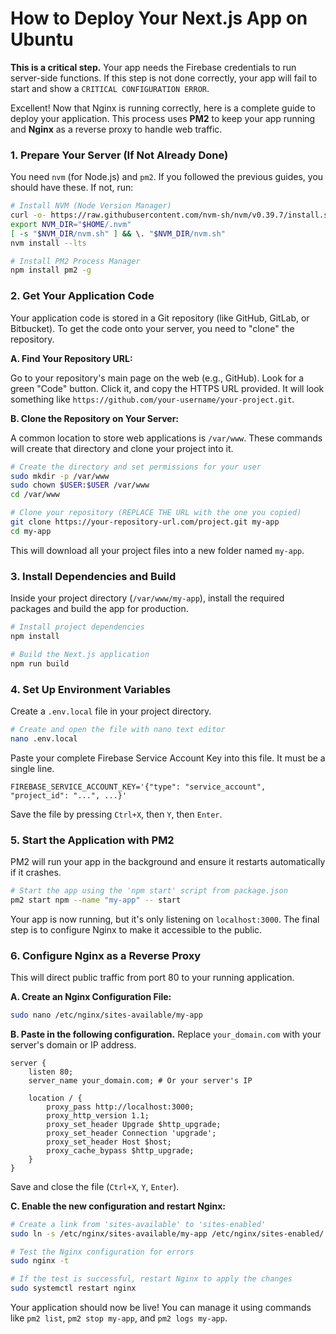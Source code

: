 # How to Deploy Your Next.js App on Ubuntu

**This is a critical step.** Your app needs the Firebase credentials to run server-side functions. If this step is not done correctly, your app will fail to start and show a `CRITICAL CONFIGURATION ERROR`.

Excellent! Now that Nginx is running correctly, here is a complete guide to deploy your application. This process uses **PM2** to keep your app running and **Nginx** as a reverse proxy to handle web traffic.

### 1. Prepare Your Server (If Not Already Done)

You need `nvm` (for Node.js) and `pm2`. If you followed the previous guides, you should have these. If not, run:

```bash
# Install NVM (Node Version Manager)
curl -o- https://raw.githubusercontent.com/nvm-sh/nvm/v0.39.7/install.sh | bash
export NVM_DIR="$HOME/.nvm"
[ -s "$NVM_DIR/nvm.sh" ] && \. "$NVM_DIR/nvm.sh"
nvm install --lts

# Install PM2 Process Manager
npm install pm2 -g
```

### 2. Get Your Application Code

Your application code is stored in a Git repository (like GitHub, GitLab, or Bitbucket). To get the code onto your server, you need to "clone" the repository.

**A. Find Your Repository URL:**

Go to your repository's main page on the web (e.g., GitHub). Look for a green "Code" button. Click it, and copy the HTTPS URL provided. It will look something like `https://github.com/your-username/your-project.git`.

**B. Clone the Repository on Your Server:**

A common location to store web applications is `/var/www`. These commands will create that directory and clone your project into it.

```bash
# Create the directory and set permissions for your user
sudo mkdir -p /var/www
sudo chown $USER:$USER /var/www
cd /var/www

# Clone your repository (REPLACE THE URL with the one you copied)
git clone https://your-repository-url.com/project.git my-app
cd my-app
```
This will download all your project files into a new folder named `my-app`.

### 3. Install Dependencies and Build

Inside your project directory (`/var/www/my-app`), install the required packages and build the app for production.

```bash
# Install project dependencies
npm install

# Build the Next.js application
npm run build
```

### 4. Set Up Environment Variables

Create a `.env.local` file in your project directory.

```bash
# Create and open the file with nano text editor
nano .env.local
```

Paste your complete Firebase Service Account Key into this file. It must be a single line.

```
FIREBASE_SERVICE_ACCOUNT_KEY='{"type": "service_account", "project_id": "...", ...}'
```

Save the file by pressing `Ctrl+X`, then `Y`, then `Enter`.

### 5. Start the Application with PM2

PM2 will run your app in the background and ensure it restarts automatically if it crashes.

```bash
# Start the app using the 'npm start' script from package.json
pm2 start npm --name "my-app" -- start
```

Your app is now running, but it's only listening on `localhost:3000`. The final step is to configure Nginx to make it accessible to the public.

### 6. Configure Nginx as a Reverse Proxy

This will direct public traffic from port 80 to your running application.

**A. Create an Nginx Configuration File:**

```bash
sudo nano /etc/nginx/sites-available/my-app
```

**B. Paste in the following configuration.** Replace `your_domain.com` with your server's domain or IP address.

```nginx
server {
    listen 80;
    server_name your_domain.com; # Or your server's IP

    location / {
        proxy_pass http://localhost:3000;
        proxy_http_version 1.1;
        proxy_set_header Upgrade $http_upgrade;
        proxy_set_header Connection 'upgrade';
        proxy_set_header Host $host;
        proxy_cache_bypass $http_upgrade;
    }
}
```
Save and close the file (`Ctrl+X`, `Y`, `Enter`).

**C. Enable the new configuration and restart Nginx:**

```bash
# Create a link from 'sites-available' to 'sites-enabled'
sudo ln -s /etc/nginx/sites-available/my-app /etc/nginx/sites-enabled/

# Test the Nginx configuration for errors
sudo nginx -t

# If the test is successful, restart Nginx to apply the changes
sudo systemctl restart nginx
```

Your application should now be live! You can manage it using commands like `pm2 list`, `pm2 stop my-app`, and `pm2 logs my-app`.
